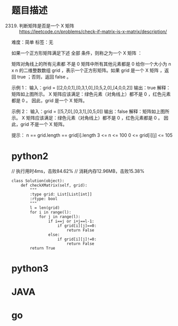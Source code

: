 # 题目描述

2319. 判断矩阵是否是一个 X 矩阵  
https://leetcode.cn/problems/check-if-matrix-is-x-matrix/description/  

难度：简单
标签：无

如果一个正方形矩阵满足下述 全部 条件，则称之为一个 X 矩阵 ：

矩阵对角线上的所有元素都 不是 0
矩阵中所有其他元素都是 0
给你一个大小为 n x n 的二维整数数组 grid ，表示一个正方形矩阵。如果 grid 是一个 X 矩阵 ，返回 true ；否则，返回 false 。

示例 1：
输入：grid = [[2,0,0,1],[0,3,1,0],[0,5,2,0],[4,0,0,2]]
输出：true
解释：矩阵如上图所示。
X 矩阵应该满足：绿色元素（对角线上）都不是 0 ，红色元素都是 0 。
因此，grid 是一个 X 矩阵。

示例 2：
输入：grid = [[5,7,0],[0,3,1],[0,5,0]]
输出：false
解释：矩阵如上图所示。
X 矩阵应该满足：绿色元素（对角线上）都不是 0 ，红色元素都是 0 。
因此，grid 不是一个 X 矩阵。

提示：
n == grid.length == grid[i].length
3 <= n <= 100
0 <= grid[i][j] <= 105

# python2

// 执行用时4ms，击败84.62%
// 消耗内存12.96MB，击败15.38%
```
class Solution(object):
    def checkXMatrix(self, grid):
        """
        :type grid: List[List[int]]
        :rtype: bool
        """
        l = len(grid)
        for i in range(l):
            for j in range(l):
                if i==j or i+j==l-1:
                    if grid[i][j]==0:
                        return False
                else:
                    if grid[i][j]!=0:
                        return False
        return True
```

# python3 

# JAVA

# go
